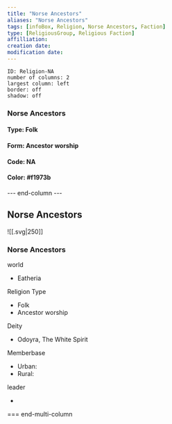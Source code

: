 ```yaml
---
title: "Norse Ancestors"
aliases: "Norse Ancestors"
tags: [infoBox, Religion, Norse Ancestors, Faction]
type: [ReligiousGroup, Religious Faction]
affilliation: 
creation date:  
modification date: 
---
```



```start-multi-column  
ID: Religion-NA  
number of columns: 2  
largest column: left
border: off
shadow: off
```

### Norse Ancestors

#### Type: Folk

#### Form: Ancestor worship

#### Code: NA

#### **Color:** #f1973b

--- end-column ---
<html>
    <div class="infobox">
        <div class="heading">
            <h2>Norse Ancestors</h2>
        </div>
    </div>
</html>

![[.svg|250]]

<html>
    <div class="infobox">
        <div class="infobox-group">
            <div class="heading">
                <h3>Norse Ancestors</h3>
            </div>
            <div class="infobox-datarow">
                <p class="data-heading">world</p>
                <ul class="data-content">
                    <li>Eatheria</li>
                </ul>
            </div>
            <div class="infobox-datarow">
                <p class="data-heading">Religion Type</p>
                <ul class="data-content">
                    <li>Folk</li>
                    <li>Ancestor worship</li>
                </ul>
            </div>
            <div class="infobox-datarow">
                <p class="data-heading">Deity</p>
                <ul class="data-content">
                    <li>Odoyra, The White Spirit</li>
                </ul>
            </div>
            <div class="infobox-datarow">
                <p class="data-heading">Memberbase</p>
                <ul class="data-content">
                    <li>Urban: </li>
                    <li>Rural: </li>
                </ul>
            </div>
            <div class="infobox-datarow">
                <p class="data-heading">leader</p>
                <ul class="data-content">
                    <li></li>
                </ul>
            </div>
        </div>
    </div>
</div>
</html>

=== end-multi-column